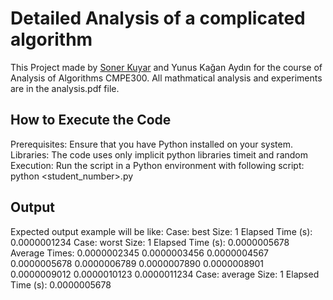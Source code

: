 # Detailed Analysis of a complicated algorithm
This Project made by [Soner Kuyar](www.github.com/sonerkuyar) and Yunus Kağan Aydın for the course of Analysis of Algorithms CMPE300.
All mathmatical analysis and experiments are in the analysis.pdf file.
## How to Execute the Code

Prerequisites:
Ensure that you have Python installed on your system.
Libraries:
The code uses only implicit python libraries timeit and random
Execution:
Run the script in a Python environment with following script:
python <student_number>.py
## Output
Expected output example will be like:
Case: best Size: 1 Elapsed Time (s): 0.0000001234
Case: worst Size: 1 Elapsed Time (s): 0.0000005678
Average Times: 0.0000002345 0.0000003456 0.0000004567 0.0000005678 0.0000006789 0.0000007890 0.0000008901 0.0000009012 0.0000010123 0.0000011234 
Case: average Size: 1 Elapsed Time (s): 0.0000005678